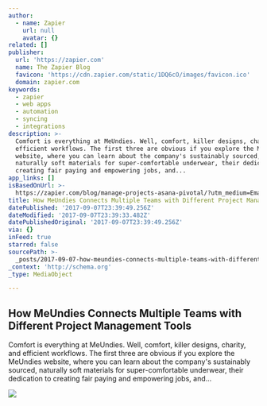 ```yaml
---
author:
  - name: Zapier
    url: null
    avatar: {}
related: []
publisher:
  url: 'https://zapier.com'
  name: The Zapier Blog
  favicon: 'https://cdn.zapier.com/static/1DQ6cO/images/favicon.ico'
  domain: zapier.com
keywords:
  - zapier
  - web apps
  - automation
  - syncing
  - integrations
description: >-
  Comfort is everything at MeUndies. Well, comfort, killer designs, charity, and
  efficient workflows. The first three are obvious if you explore the MeUndies
  website, where you can learn about the company's sustainably sourced,
  naturally soft materials for super-comfortable underwear, their dedication to
  creating fair paying and empowering jobs, and...
app_links: []
isBasedOnUrl: >-
  https://zapier.com/blog/manage-projects-asana-pivotal/?utm_medium=Email&utm_source=Monthly%20Email&utm_campaign=Release%20Notes%20August%202017&utm_content=button
title: How MeUndies Connects Multiple Teams with Different Project Management Tools
datePublished: '2017-09-07T23:39:49.256Z'
dateModified: '2017-09-07T23:39:33.482Z'
datePublishedOriginal: '2017-09-07T23:39:49.256Z'
via: {}
inFeed: true
starred: false
sourcePath: >-
  _posts/2017-09-07-how-meundies-connects-multiple-teams-with-different-project.md
_context: 'http://schema.org'
_type: MediaObject

---
```

<article style=""><h1>How MeUndies Connects Multiple Teams with Different Project Management Tools</h1><p>Comfort is everything at MeUndies. Well, comfort, killer designs, charity, and efficient workflows. The first three are obvious if you explore the MeUndies website, where you can learn about the company's sustainably sourced, naturally soft materials for super-comfortable underwear, their dedication to creating fair paying and empowering jobs, and...</p><img src="https://cdn.zapier.com/storage/blog/2a41f4052522fbdf48d23333172dfde7.1800x1000.jpg" /></article>